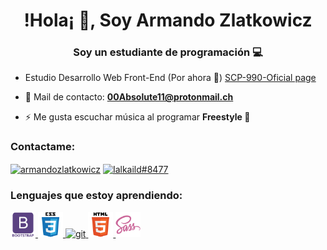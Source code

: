 <h1 align="center">!Hola¡ 👋, Soy Armando Zlatkowicz</h1>
<h3 align="center">Soy un estudiante de programación 💻</h3>

- Estudio Desarrollo Web Front-End (Por ahora 👀) [SCP-990-Oficial page](https://scp-990.000webhostapp.com/)

- 📧 Mail de contacto: **00Absolute11@protonmail.ch**

- ⚡ Me gusta escuchar música al programar **Freestyle 🎤**

<h3 align="left"> Contactame: </h3>
<p align="left">
<a href="https://instagram.com/armandozlatkowicz" target="blank"><img align="center" src="https://raw.githubusercontent.com/rahuldkjain/github-profile-readme-generator/master/src/images/icons/Social/instagram.svg" alt="armandozlatkowicz" height="30" width="40" /></a>
<a href="https://discord.gg/Ialkaild#8477" target="blank"><img align="center" src="https://raw.githubusercontent.com/rahuldkjain/github-profile-readme-generator/master/src/images/icons/Social/discord.svg" alt="Ialkaild#8477" height="30" width="40" /></a>
</p>

<h3 align="left"> Lenguajes que estoy aprendiendo: </h3>
<p align="left"> <a href="https://getbootstrap.com" target="_blank"> <img src="https://raw.githubusercontent.com/devicons/devicon/master/icons/bootstrap/bootstrap-plain-wordmark.svg" alt="bootstrap" width="40" height="40"/> </a> <a href="https://www.w3schools.com/css/" target="_blank"> <img src="https://raw.githubusercontent.com/devicons/devicon/master/icons/css3/css3-original-wordmark.svg" alt="css3" width="40" height="40"/> </a> <a href="https://git-scm.com/" target="_blank"> <img src="https://www.vectorlogo.zone/logos/git-scm/git-scm-icon.svg" alt="git" width="40" height="40"/> </a> <a href="https://www.w3.org/html/" target="_blank"> <img src="https://raw.githubusercontent.com/devicons/devicon/master/icons/html5/html5-original-wordmark.svg" alt="html5" width="40" height="40"/> </a> <a href="https://sass-lang.com" target="_blank"> <img src="https://raw.githubusercontent.com/devicons/devicon/master/icons/sass/sass-original.svg" alt="sass" width="40" height="40"/> </a> </p>
